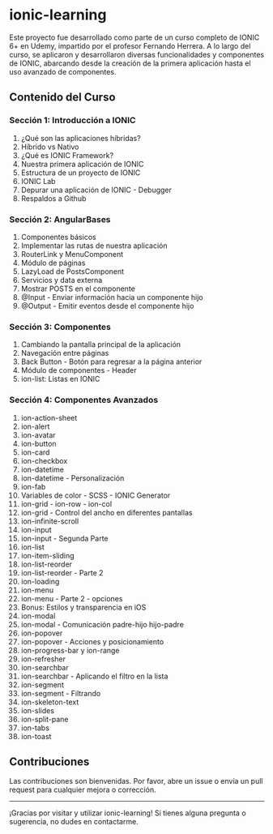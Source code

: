 # ionic-learning

Este proyecto fue desarrollado como parte de un curso completo de IONIC 6+ en Udemy, impartido por el profesor Fernando Herrera. A lo largo del curso, se aplicaron y desarrollaron diversas funcionalidades y componentes de IONIC, abarcando desde la creación de la primera aplicación hasta el uso avanzado de componentes.

## Contenido del Curso

### Sección 1: Introducción a IONIC
1. ¿Qué son las aplicaciones híbridas?
2. Híbrido vs Nativo
3. ¿Qué es IONIC Framework?
4. Nuestra primera aplicación de IONIC
5. Estructura de un proyecto de IONIC
6. IONIC Lab
7. Depurar una aplicación de IONIC - Debugger
8. Respaldos a Github

### Sección 2: AngularBases
1. Componentes básicos
2. Implementar las rutas de nuestra aplicación
3. RouterLink y MenuComponent
4. Módulo de páginas
5. LazyLoad de PostsComponent
6. Servicios y data externa
7. Mostrar POSTS en el componente
8. @Input - Enviar información hacia un componente hijo
9. @Output - Emitir eventos desde el componente hijo

### Sección 3: Componentes
1. Cambiando la pantalla principal de la aplicación
2. Navegación entre páginas
3. Back Button - Botón para regresar a la página anterior
4. Módulo de componentes - Header
5. ion-list: Listas en IONIC

### Sección 4: Componentes Avanzados
1. ion-action-sheet
2. ion-alert
3. ion-avatar
4. ion-button
5. ion-card
6. ion-checkbox
7. ion-datetime
8. ion-datetime - Personalización
9. ion-fab
10. Variables de color - SCSS - IONIC Generator
11. ion-grid - ion-row - ion-col
12. ion-grid - Control del ancho en diferentes pantallas
13. ion-infinite-scroll
14. ion-input
15. ion-input - Segunda Parte
16. ion-list
17. ion-item-sliding
18. ion-list-reorder
19. ion-list-reorder - Parte 2
20. ion-loading
21. ion-menu
22. ion-menu - Parte 2 - opciones
23. Bonus: Estilos y transparencia en iOS
24. ion-modal
25. ion-modal - Comunicación padre-hijo hijo-padre
26. ion-popover
27. ion-popover - Acciones y posicionamiento
28. ion-progress-bar y ion-range
29. ion-refresher
30. ion-searchbar
31. ion-searchbar - Aplicando el filtro en la lista
32. ion-segment
33. ion-segment - Filtrando
34. ion-skeleton-text
35. ion-slides
36. ion-split-pane
37. ion-tabs
38. ion-toast

## Contribuciones

Las contribuciones son bienvenidas. Por favor, abre un issue o envía un pull request para cualquier mejora o corrección.

---

¡Gracias por visitar y utilizar ionic-learning! Si tienes alguna pregunta o sugerencia, no dudes en contactarme.
